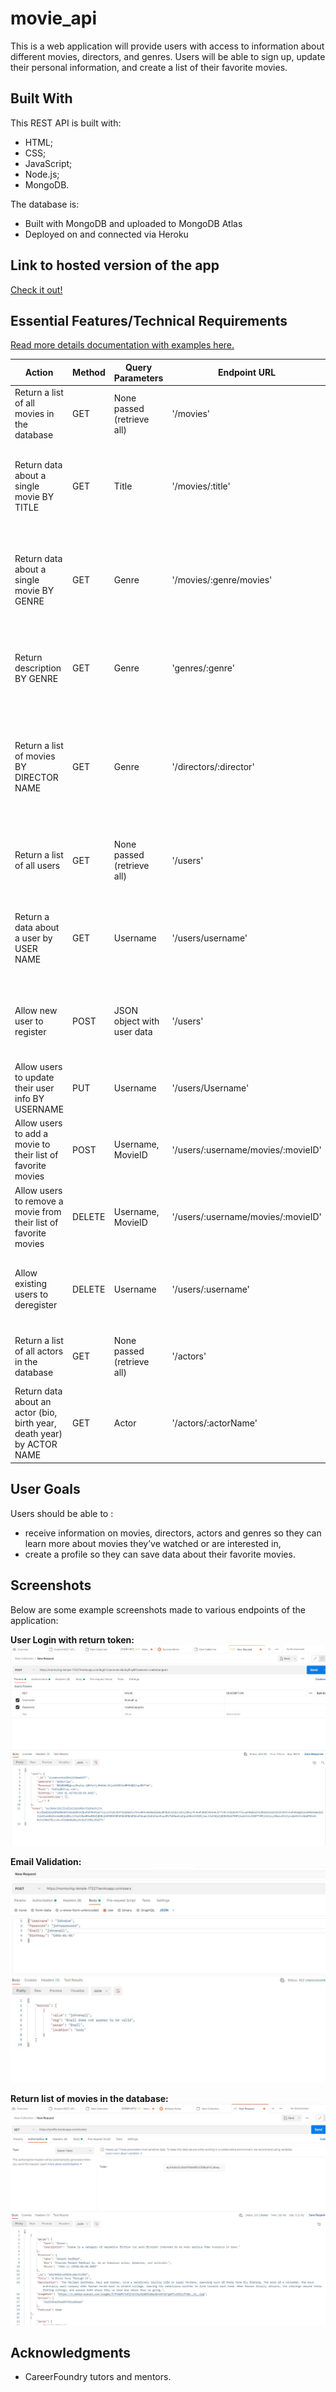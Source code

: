 # movie_api

This is a web application will provide users with access to information about different movies, directors, and genres. Users will be able to sign up, update their personal information, and create a list of their favorite movies.

## Built With

This REST API is built with: 

- HTML;
- CSS;
- JavaScript;
- Node.js;
- MongoDB.

The database is:

- Built with MongoDB and uploaded to MongoDB Atlas
- Deployed on and connected via Heroku

## Link to hosted version of the app
<a href="https://lynnflix.herokuapp.com/" target="_blank"> Check it out!</a>

## Essential Features/Technical Requirements

<a href="https://lynnflix.herokuapp.com/documentation" target="_blank"> Read more details documentation with examples here.</a>

| Action  | Method |  Query Parameters | Endpoint URL | Response
| ------------- | ------------- |------------- |------------- |------------- |
| Return a list of all movies in the database  | GET  | None passed (retrieve all) | '/movies'  |Returns a JSON array of all movies in the database |
| Return data about a single movie BY TITLE  | GET  | Title  |	'/movies/:title' |  Returns a JSON object with data on a single movie based on the title passed in the url
| Return data about a single movie BY GENRE  | GET  | Genre  |	'/movies/:genre/movies' |  Returns a JSON array of all movies in the database based on the genre passed in the url
| Return description BY GENRE  | GET  | Genre  |	'genres/:genre' |  Returns a JSON array of the genre passed in the url, and its description
| Return a list of movies BY DIRECTOR NAME  | GET  | Genre  |	'/directors/:director' |  Returns a JSON object containing all movies in the database by the name of the director name that was passed in the url
|Return a list of all users  | GET  | None passed (retrieve all)  |	'/users' |  	Returns a JSON object containing the list of all users in the database
|Return a data about a user by USER NAME  | GET  | Username  |	'/users/username' |  	Returns a JSON object containing the user based on the username passed in the URL
|Allow new user to register | POST  | JSON object with user data  |	'/users' |  Returns a JSON object containing data about the username added
|Allow users to update their user info BY USERNAME | PUT  | Username  |	'/users/Username' |  	JSON object with updated user data
|Allow users to add a movie to their list of favorite movies | POST  | Username, MovieID  |	'/users/:username/movies/:movieID'|  Returns a JSON object with updated user data.
|Allow users to remove a movie from their list of favorite movies | DELETE  | Username, MovieID  |	'/users/:username/movies/:movieID'|  Returns a JSON object with updated user data.
|Allow existing users to deregister| DELETE  | Username  |	'/users/:username'| Returns a text confirming that the user's email was deleted successfully.
|Return a list of all actors in the database| GET  | None passed (retrieve all)  |	'/actors'| Returns a JSON objects of all actors in the database
|Return data about an actor (bio, birth year, death year) by ACTOR NAME| GET  | Actor  |	'/actors/:actorName'| Returns a JSON objects with data on a the actor passed in the url

## User Goals
Users should be able to :
- receive information on movies, directors, actors and genres so they can learn more about movies they’ve watched or are interested in,
- create a profile so they can save data about their favorite movies.

## Screenshots 

Below are some example screenshots made to various endpoints of the application:

**User Login with return token:**
![screenshot login](https://github.com/leenrichards/movie_api/blob/main/Login%20User.jpg)

**Email Validation:**
![screenshot validation](https://raw.githubusercontent.com/leenrichards/movie_api/main/Screenshots/Excercise%202.10/Invalid%20email%20validation.jpg)

**Return list of movies in the database:**
![screenshot movies](https://raw.githubusercontent.com/leenrichards/movie_api/main/Get%20movies.jpg)

## Acknowledgments

- CareerFoundry tutors and mentors.
